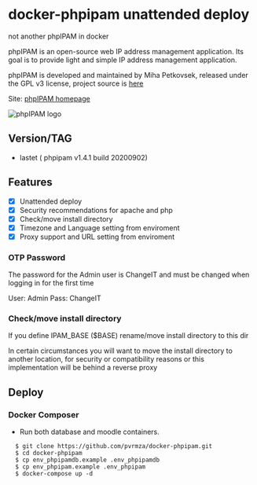 # docker-phpipam unattended deploy
not another phpIPAM in docker 

phpIPAM is an open-source web IP address management application. Its goal is to provide light and simple IP address management application.

phpIPAM is developed and maintained by Miha Petkovsek, released under the GPL v3 license, project source is [here](https://github.com/phpipam/phpipam)

Site: [phpIPAM homepage](http://phpipam.net)

![phpIPAM logo](http://phpipam.net/wp-content/uploads/2014/12/phpipam_logo_small.png)


## Version/TAG
* lastet ( phpipam v1.4.1 build 20200902)

## Features
- [x] Unattended deploy
- [x] Security recommendations for apache and php
- [x] Check/move install directory
- [x] Timezone and Language setting from enviroment 
- [x] Proxy support and URL setting from enviroment 

### OTP Password
The password for the Admin user is ChangeIT and must be changed when logging in for the first time

User: Admin
Pass: ChangeIT


### Check/move install directory
If you define IPAM_BASE ($BASE) rename/move install directory to this dir

In certain circumstances you will want to move the install directory to another location, for security or compatibility reasons or this implementation will be behind a reverse proxy


## Deploy
### Docker Composer
- Run both database and moodle containers.
```
  $ git clone https://github.com/pvrmza/docker-phpipam.git 
  $ cd docker-phpipam
  $ cp env_phpipamdb.example .env_phpipamdb
  $ cp env_phpipam.example .env_phpipam
  $ docker-compose up -d
```